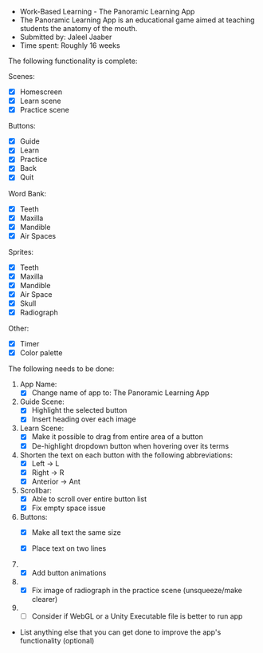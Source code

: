 * Work-Based Learning - The Panoramic Learning App
* The Panoramic Learning App is an educational game aimed at teaching students the anatomy of the mouth.
* Submitted by: Jaleel Jaaber
* Time spent: Roughly 16 weeks

The following functionality is complete:

Scenes:
* [x] Homescreen
* [x] Learn scene
* [x] Practice scene
      
Buttons:
* [x] Guide
* [x] Learn
* [x] Practice
* [x] Back
* [x] Quit
      
Word Bank:
* [x] Teeth
* [x] Maxilla
* [x] Mandible
* [x] Air Spaces
      
Sprites:
* [x] Teeth
* [x] Maxilla
* [x] Mandible
* [x] Air Space
* [x] Skull
* [x] Radiograph

Other:
* [x] Timer
* [x] Color palette
      
The following needs to be done:

1. App Name:
   * [x] Change name of app to: The Panoramic Learning App
      
2. Guide Scene:
   * [x] Highlight the selected button
   * [x] Insert heading over each image

3. Learn Scene:
   * [x] Make it possible to drag from entire area of a button
   * [x] De-highlight dropdown button when hovering over its terms

4. Shorten the text on each button with the following abbreviations:
   * [x] Left -> L
   * [x] Right -> R
   * [x] Anterior -> Ant

5. Scrollbar:
   * [x] Able to scroll over entire button list
   * [x] Fix empty space issue

6. Buttons:
   * [x] Make all text the same size
   * [x] Place text on two lines


7. * [x] Add button animations

8. * [x] Fix image of radiograph in the practice scene (unsqueeze/make clearer)

9. * [ ] Consider if WebGL or a Unity Executable file is better to run app

* List anything else that you can get done to improve the app's functionality (optional)


  
